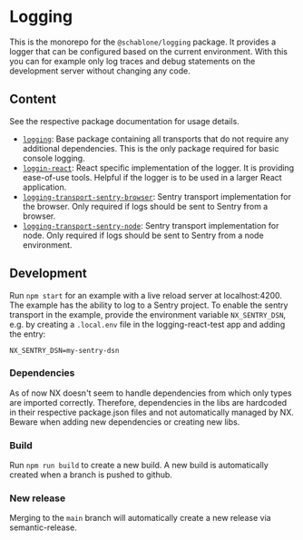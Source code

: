 # Logging
This is the monorepo for the `@schablone/logging` package. It provides a logger 
that can be configured based on the current environment. With this you can for 
example only log traces and debug statements on the development server without 
changing any code.

## Content
See the respective package documentation for usage details.

* [`logging`](libs/logging): Base package containing all transports that do not require any
  additional dependencies. This is the only package required for basic console logging.
* [`loggin-react`](libs/logging-react): React specific implementation of the logger. It is providing
  ease-of-use tools. Helpful if the logger is to be used in a larger React application.
* [`logging-transport-sentry-browser`](libs/logging-transport-sentry-browser): Sentry transport implementation for the
  browser. Only required if logs should be sent to Sentry from a browser.
* [`logging-transport-sentry-node`](libs/logging-transport-sentry-node): Sentry transport implementation for node. 
  Only required if logs should be sent to Sentry from a node environment.

## Development
Run `npm start` for an example with a live reload server at
localhost:4200. The example has the ability to log to a Sentry project. To enable
the sentry transport in the example, provide the environment variable `NX_SENTRY_DSN`,
e.g. by creating a `.local.env` file in the logging-react-test app and
adding the entry:

```NX_SENTRY_DSN=my-sentry-dsn```

### Dependencies
As of now NX doesn't seem to handle dependencies from which only types are imported 
correctly. Therefore, dependencies in the libs are hardcoded in their respective 
package.json files and not automatically managed by NX. Beware when adding
new dependencies or creating new libs.

### Build
Run `npm run build` to create a new build. A new build is automatically created
when a branch is pushed to github.

### New release
Merging to the `main` branch will automatically create a new release via
semantic-release.
